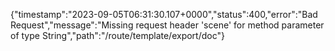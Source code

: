 {"timestamp":"2023-09-05T06:31:30.107+0000","status":400,"error":"Bad Request","message":"Missing request header 'scene' for method parameter of type String","path":"/route/template/export/doc"}